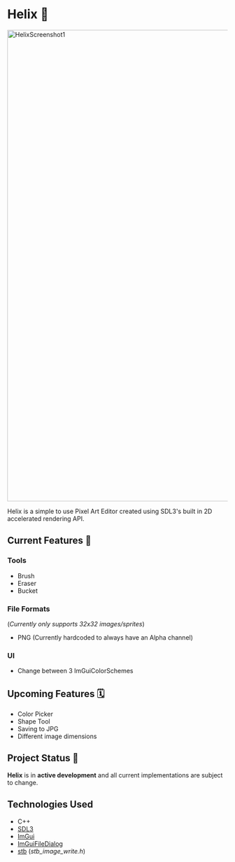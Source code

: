 # Helix 🎨

<img width="1919" height="1079" alt="HelixScreenshot1" src="https://github.com/user-attachments/assets/e1593d88-6c73-4f61-acc8-25385c4cbd42" />

Helix is a simple to use Pixel Art Editor created using SDL3's built in 2D accelerated rendering API. <br>

## Current Features 📢
### Tools
- Brush
- Eraser
- Bucket

### File Formats
(_Currently only supports 32x32 images/sprites_)
- PNG (Currently hardcoded to always have an Alpha channel)

### UI
- Change between 3 ImGuiColorSchemes

## Upcoming Features 🗓️
- Color Picker
- Shape Tool
- Saving to JPG
- Different image dimensions

## Project Status 🚧
**Helix** is in **active development** and all current implementations are subject to change. 

## Technologies Used
- C++
- [SDL3](https://www.libsdl.org/)
- [ImGui](https://github.com/ocornut/imgui)
- [ImGuiFileDialog](https://github.com/aiekick/ImGuiFileDialog)
- [stb](https://github.com/nothings/stb/tree/master) (_stb_image_write.h_)

